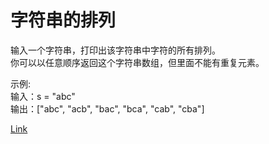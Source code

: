 <h1>字符串的排列</h1>

输入一个字符串，打印出该字符串中字符的所有排列。</br>
你可以以任意顺序返回这个字符串数组，但里面不能有重复元素。</br>

示例:</br>
输入：s = "abc"</br>
输出：["abc", "acb", "bac", "bca", "cab", "cba"]</br>

[Link](https://leetcode-cn.com/problems/zi-fu-chuan-de-pai-lie-lcof)